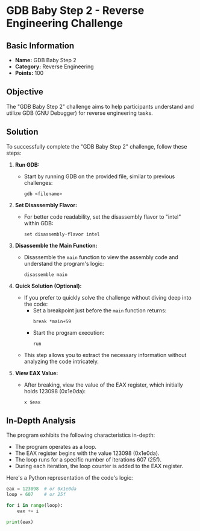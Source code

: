 # GDB Baby Step 2 - Reverse Engineering Challenge

## Basic Information
- **Name:** GDB Baby Step 2
- **Category:** Reverse Engineering
- **Points:** 100

## Objective
The "GDB Baby Step 2" challenge aims to help participants understand and utilize GDB (GNU Debugger) for reverse engineering tasks.

## Solution
To successfully complete the "GDB Baby Step 2" challenge, follow these steps:

1. **Run GDB:**
   - Start by running GDB on the provided file, similar to previous challenges:
     ```
     gdb <filename>
     ```

2. **Set Disassembly Flavor:**
   - For better code readability, set the disassembly flavor to "intel" within GDB:
     ```
     set disassembly-flavor intel
     ```

3. **Disassemble the Main Function:**
   - Disassemble the `main` function to view the assembly code and understand the program's logic:
     ```
     disassemble main
     ```

4. **Quick Solution (Optional):**
   - If you prefer to quickly solve the challenge without diving deep into the code:
     - Set a breakpoint just before the `main` function returns:
       ```
       break *main+59
       ```
     - Start the program execution:
       ```
       run
       ```
   - This step allows you to extract the necessary information without analyzing the code intricately.

5. **View EAX Value:**
   - After breaking, view the value of the EAX register, which initially holds 123098 (0x1e0da):
     ```
     x $eax
     ```

## In-Depth Analysis
The program exhibits the following characteristics in-depth:

- The program operates as a loop.
- The EAX register begins with the value 123098 (0x1e0da).
- The loop runs for a specific number of iterations 607 (25f).
- During each iteration, the loop counter is added to the EAX register.

Here's a Python representation of the code's logic:

```python
eax = 123098  # or 0x1e0da
loop = 607    # or 25f

for i in range(loop):
    eax += i

print(eax)

